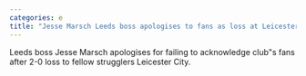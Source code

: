 ```yaml
---
categories: e
title: "Jesse Marsch Leeds boss apologises to fans as loss at Leicester puts them in relegation trouble"
---
```

Leeds boss Jesse Marsch apologises for failing to acknowledge club"s fans after 2-0 loss to fellow strugglers Leicester City.